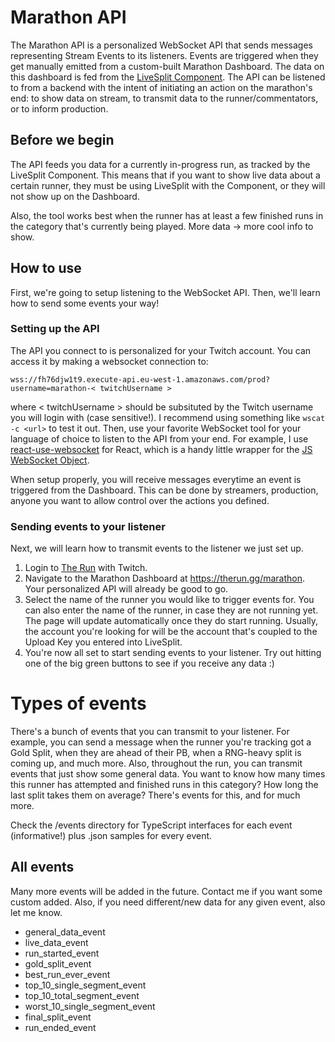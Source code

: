 # Marathon API

The Marathon API is a personalized WebSocket API that sends messages representing Stream Events to its listeners. 
Events are triggered when they get manually emitted from a custom-built Marathon Dashboard. 
The data on this dashboard is fed from the [LiveSplit Component](https://github.com/therungg/LiveSplit.TheRun).
The API can be listened to from a backend with the intent of initiating an action on the marathon's end: to show data on stream, to transmit data to the runner/commentators, or to inform production.

## Before we begin

The API feeds you data for a currently in-progress run, as tracked by the LiveSplit Component. 
This means that if you want to show live data about a certain runner, they must be using LiveSplit with the Component, or they will not show up on the Dashboard.

Also, the tool works best when the runner has at least a few finished runs in the category that's currently being played. More data -> more cool info to show.

## How to use

First, we're going to setup listening to the WebSocket API. Then, we'll learn how to send some events your way!

### Setting up the API

The API you connect to is personalized for your Twitch account. You can access it by making a websocket connection to:

`wss://fh76djw1t9.execute-api.eu-west-1.amazonaws.com/prod?username=marathon-< twitchUsername >`

where < twitchUsername > should be subsituted by the Twitch username you will login with (case sensitive!). I recommend using something like `wscat -c <url>` to test it out. 
Then, use your favorite WebSocket tool for your language of choice to listen to the API from your end. For example, 
I use [react-use-websocket](https://www.npmjs.com/package/react-use-websocket) for React, which is a handy little wrapper for the [JS WebSocket Object](https://developer.mozilla.org/en-US/docs/Web/API/WebSocket).

When setup properly, you will receive messages everytime an event is triggered from the Dashboard. This can be done by streamers, production, anyone you want to allow control over the actions you defined.


### Sending events to your listener
Next, we will learn how to transmit events to the listener we just set up.

1. Login to [The Run](https://therun.gg) with Twitch.
2. Navigate to the Marathon Dashboard at https://therun.gg/marathon. Your personalized API will already be good to go.
3. Select the name of the runner you would like to trigger events for. You can also enter the name of the runner, in case they are not running yet. The page will update automatically once they do start running. Usually, the account you're looking for will be the account that's coupled to the Upload Key you entered into LiveSplit.
4. You're now all set to start sending events to your listener. Try out hitting one of the big green buttons to see if you receive any data :)


# Types of events

There's a bunch of events that you can transmit to your listener. 
For example, you can send a message when the runner you're tracking got a Gold Split, when they are ahead of their PB, when a RNG-heavy split is coming up, and much more.
Also, throughout the run, you can transmit events that just show some general data. You want to know how many times this runner has attempted and finished runs in this category? How long the last split takes them on average? There's events for this, and for much more.

Check the /events directory for TypeScript interfaces for each event (informative!) plus .json samples for every event.

## All events
Many more events will be added in the future. Contact me if you want some custom added. Also, if you need different/new data for any given event, also let me know.

- general_data_event
- live_data_event
- run_started_event
- gold_split_event
- best_run_ever_event
- top_10_single_segment_event
- top_10_total_segment_event
- worst_10_single_segment_event
- final_split_event
- run_ended_event